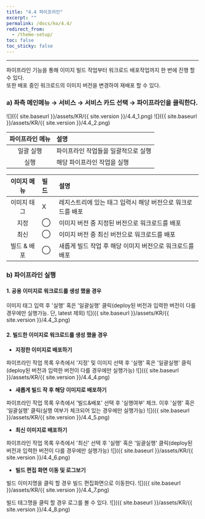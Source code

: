 ```yaml
---
title: "4.4 파이프라인"
excerpt: ""
permalink: /docs/ko/4.4/
redirect_from:
  - /theme-setup/
toc: false
toc_sticky: false
---
```


---
파이프라인 기능을 통해 이미지 빌드 작업부터 워크로드 배포작업까지 한 번에 진행 할 수 있다.<br/>
또한 배포 중인 워크로드의 이미지 버전을 변경하여 재배포 할 수 있다.

### a\) 좌측 메인메뉴 → 서비스 → 서비스 카드 선택 → 파이프라인을 클릭한다.
![]({{ site.baseurl }}/assets/KR/{{ site.version }}/4.4_1.png)
![]({{ site.baseurl }}/assets/KR/{{ site.version }}/4.4_2.png)

| **파이프라인 메뉴** | **설명**              |
| :----------: | :------------------ |
|    일괄 실행     | 파이프라인 작업들을 일괄적으로 실행 |
|      실행      | 해당 파이프라인 작업을 실행     |

| **이미지 메뉴** | **빌드** | **설명**                            |
| :--------: | :----- | :-------------------------------- |
|   이미지 태그   | X      | 레지스트리에 있는 태그 입력시 해당 버전으로 워크로드를 배포 |
|     지정     | ⃝      | 이미지 버전 중 지정된 버전으로 워크로드를 배포        |
|     최신     | ⃝      | 이미지 버전 중 최신 버전으로 워크로드를 배포         |
|  빌드 & 배포   | ⃝      | 새롭게 빌드 작업 후 해당 이미지 버전으로 워크로드를 배포  |

### b\) 파이프라인 실행

#### 1. 공용 이미지로 워크로드를 생성 했을 경우

이미지 태그 입력 후 '실행' 혹은 '일괄실행' 클릭\(deploy된 버전과 입력한 버전이 다를 경우에만 실행가능. 단, latest 제외\)
![]({{ site.baseurl }}/assets/KR/{{ site.version }}/4.4_3.png)

#### 2. 빌드한 이미지로 워크로드를 생성 했을 경우

* **지정한 이미지로 배포하기**

파이프라인 작업 목록 우측에서 '지정' 및 이미지 선택 후 '실행' 혹은 '일괄실행' 클릭\(deploy된 버전과 입력한 버전이 다를 경우에만 실행가능\)
![]({{ site.baseurl }}/assets/KR/{{ site.version }}/4.4_4.png)

* **새롭게 빌드 작 후 해당 이미지로 배포하기**

파이프라인 작업 목록 우측에서 '빌드&배포' 선택 후 '실행여부' 체크. 이후 '실행' 혹은 '일괄실행' 클릭\(실행 여부가 체크되어 있는 경우에만 실행가능\)
![]({{ site.baseurl }}/assets/KR/{{ site.version }}/4.4_5.png)

* **최신 이미지로 배포하기**

파이프라인 작업 목록 우측에서 '최신' 선택 후 '실행' 혹은 '일괄실행' 클릭\(deploy된 버전과 입력한 버전이 다를 경우에만 실행가능\)
![]({{ site.baseurl }}/assets/KR/{{ site.version }}/4.4_6.png)

* **빌드 편집 화면 이동 및 로그보기**

빌드 이미지명을 클릭 할 경우 빌드 편집화면으로 이동한다.
![]({{ site.baseurl }}/assets/KR/{{ site.version }}/4.4_7.png)

빌드 태그명을 클릭 할 경우 로그를 볼 수 있다.
![]({{ site.baseurl }}/assets/KR/{{ site.version }}/4.4_8.png)
